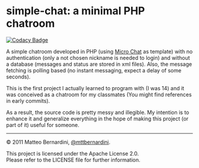 # simple-chat: a minimal PHP chatroom #

[![Codacy Badge](https://api.codacy.com/project/badge/Grade/69298e5725ae45e983167175ab365a1c)](https://www.codacy.com/app/mttbernardini/simple-chat?utm_source=github.com&amp;utm_medium=referral&amp;utm_content=mttbernardini/simple-chat&amp;utm_campaign=Badge_Grade)

A simple chatroom developed in PHP (using [Micro Chat][1] as template) with no authentication (only a not chosen nickname is needed to login) and without a database (messages and status are stored in xml files). Also, the message fetching is polling based (no instant messaging, expect a delay of some seconds).

This is the first project I actually learned to program with (I was 14) and it was conceived as a chatroom for my classmates (You might find references in early commits).

As a result, the source code is pretty messy and illegible. My intention is to enhance it and generalize everything in the hope of making this project (or part of it) useful for someone.

----------------

&copy; 2011 Matteo Bernardini, [@mttbernardini][2].

This project is licensed under the Apache License 2.0.  
Please refer to the LICENSE file for further information.


[1]: http://www.phptoys.com/product/micro-chat.html
[2]: https://twitter.com/mttbernardini
